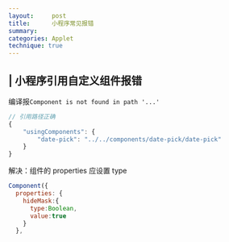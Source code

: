 ```yaml
---
layout:     post
title:      小程序常见报错
summary:
categories: Applet
technique: true
---
```


## | 小程序引用自定义组件报错

编译报`Component is not found in path '...'`

```javascript
// 引用路径正确
{
    "usingComponents": {
        "date-pick": "../../components/date-pick/date-pick"
    }
}
```

解决：组件的 properties 应设置 type

```javascript
Component({
  properties: {
    hideMask:{
      type:Boolean,
      value:true
    }
  },
```